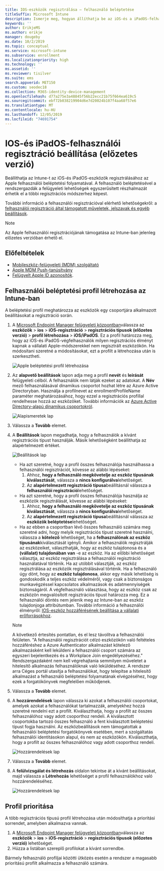 ```yaml
---
title: IOS-eszközök regisztrálása – felhasználó beléptetése
titleSuffix: Microsoft Intune
description: Ismerje meg, hogyan állíthatja be az iOS-és a iPadOS-felhasználók regisztrációját.
keywords: ''
author: ErikjeMS
ms.author: erikje
manager: dougeby
ms.date: 10/2/2019
ms.topic: conceptual
ms.service: microsoft-intune
ms.subservice: enrollment
ms.localizationpriority: high
ms.technology: ''
ms.assetid: ''
ms.reviewer: tisilver
ms.suite: ems
search.appverid: MET150
ms.custom: seodec18
ms.collection: M365-identity-device-management
ms.openlocfilehash: d77a275e3a48845f56b22ecc21b75f664ea619c5
ms.sourcegitcommit: ebf72b038219904d6e7d20024b107f4aa68f57e6
ms.translationtype: MT
ms.contentlocale: hu-HU
ms.lasthandoff: 12/05/2019
ms.locfileid: "74691754"
---
```

# <a name="set-up-ios-and-ipados-user-enrollment-preview"></a>IOS-és iPadOS-felhasználói regisztráció beállítása (előzetes verzió)

Beállíthatja az Intune-t az iOS-és iPadOS-eszközök regisztrálásához az Apple felhasználói beléptetési folyamatával. A felhasználó beléptetésével a rendszergazdák a felügyeleti lehetőségek egyszerűsített részhalmazát érhetik el a többi regisztrációs módszerhez képest.

További információ a felhasználói regisztrációval elérhető lehetőségekről: a [felhasználói regisztráció által támogatott műveletek, jelszavak és egyéb beállítások](ios-user-enrollment-supported-actions.md).

> [!NOTE]
> Az Apple felhasználói regisztrációjának támogatása az Intune-ban jelenleg előzetes verzióban érhető el.

## <a name="prerequisites"></a>Előfeltételek
- [Mobileszköz-felügyeleti (MDM) szolgáltató](../fundamentals/mdm-authority-set.md)
- [Apple MDM Push-tanúsítvány](apple-mdm-push-certificate-get.md)
- [Felügyelt Apple ID azonosítók](https://support.apple.com/guide/apple-business-manager/mdm1c9622977/web).

## <a name="create-a-user-enrollment-profile-in-intune"></a>Felhasználói beléptetési profil létrehozása az Intune-ban

A beléptetési profil meghatározza az eszközök egy csoportjára alkalmazott beállításokat a regisztráció során. 

1. A [Microsoft Endpoint Manager felügyeleti központban](https://go.microsoft.com/fwlink/?linkid=2109431)válassza az **eszközök** > **ios** > **iOS-regisztráció** > **regisztrációs típusok (előzetes verzió)**  > **profil létrehozása** > **iOS/iPadOS**. Ez a profil határozza meg, hogy az iOS-és iPadOS-végfelhasználók milyen regisztrációs élményt kapnak a vállalati Apple-módszerekkel nem regisztrált eszközökön. Ha módosítani szeretné a módosításokat, ezt a profilt a létrehozása után is szerkesztheti.

    ![Apple beléptetési profil létrehozása](./media/ios-user-enrollment/create-profile.png)

2. Az **alapvető beállítások** lapon adja meg a profil **nevét** és **leírását** felügyeleti célból. A felhasználók nem látják ezeket az adatokat. A **Név** mező felhasználásával dinamikus csoportot hozhat létre az Azure Active Directoryban. Használja a profilnevet az enrollmentProfileName paraméter meghatározásához, hogy ezzel a regisztrációs profillal rendelhesse hozzá az eszközöket. További információk az [Azure Active Directory-alapú dinamikus csoportokról](https://docs.microsoft.com/azure/active-directory/active-directory-groups-dynamic-membership-azure-portal#rules-for-devices).

    ![Alapismeretek lap](./media/ios-user-enrollment/basics-page.png)


3. Válassza a **Tovább** elemet.

4. A **Beállítások** lapon megadhatja, hogy a felhasználók a kívánt regisztrációs típust használják. Másik lehetőségként beállíthatja az alapértelmezett értéket.

    ![Beállítások lap](./media/ios-user-enrollment/settings-page.png)

    - Ha azt szeretné, hogy a profil összes felhasználója használhassa a felhasználói regisztrációt, kövesse az alábbi lépéseket:
        1. Ahhoz, **hogy a felhasználó megkövetelje az eszköz típusának kiválasztását**, válassza a **nincs konfigurálva**lehetőséget.
        2. Az **alapértelmezett regisztráció típusa**beállításnál válassza a **felhasználói regisztráció**lehetőséget.
    - Ha azt szeretné, hogy a profil összes felhasználója használja az eszközök regisztrálását, kövesse az alábbi lépéseket:
        1. Ahhoz, **hogy a felhasználó megkövetelje az eszköz típusának kiválasztását**, válassza a **nincs konfigurálva**lehetőséget.
        2. Az **alapértelmezett regisztráció típusa**beállításnál válassza az **eszközök beléptetése**lehetőséget.
    - Ha az ebben a csoportban lévő összes felhasználó számára meg szeretné adni, hogy melyik regisztrációs típust szeretné használni, válassza a **kötelező** lehetőséget, ha a **felhasználónak az eszköz típusának**kiválasztását igényli. Amikor a felhasználók regisztrálják az eszközeiket, választhatják, hogy az eszköz tulajdonosa és a **(vállalat) tulajdonában** **van** -e az eszköz. Ha az előbbi lehetőséget választja, az eszköz regisztrálása a felhasználói regisztráció használatával történik. Ha az utóbbit választják, az eszköz regisztrálása az eszközök regisztrálásával történik. Ha a felhasználó úgy dönt, hogy az **eszköz tulajdonosa**, akkor egy másik lehetőség is gondoskodik a teljes eszköz védelméről, vagy csak a biztonságos munkavégzéssel kapcsolatos alkalmazások és adatmennyiségek biztonságáról. A végfelhasználó választása, hogy az eszköz csak az eszközön megvalósított regisztrációs típust határozza meg. Ez a felhasználói döntés nem jelenik meg az Intune-ban az eszköz tulajdonjoga attribútumban. További információ a felhasználói élményről: [IOS-eszköz hozzáférésének beállítása a vállalati erőforrásokhoz](https://docs.microsoft.com/intune-user-help/enroll-your-device-in-intune-ios).
    
    > [!NOTE]
    > A következő értesítés pontatlan, és el lesz távolítva a felhasználói felületen.
    > "A felhasználói regisztrációt célzó eszközökön való feltételes hozzáféréshez a Azure Authenticator alkalmazást kötelező alkalmazásként kell leküldeni a felhasználói csoport számára az egyszeri bejelentkezés és a Workplace Join engedélyezéséhez."
    > Rendszergazdaként nem kell végrehajtania semmilyen műveletet a hitelesítő alkalmazás felhasználóknak való leküldéséhez. A rendszer arra Céges portál utasítja a felhasználókat, hogy telepítse a hitelesítő alkalmazást a felhasználó beléptetési folyamatának elvégzéséhez, hogy ezek a forgatókönyvek megfelelően működjenek.

5. Válassza a **Tovább** elemet.

6. A **hozzárendelések** lapon válassza ki azokat a felhasználói csoportokat, amelyek azokat a felhasználókat tartalmazzák, amelyekhez hozzá szeretné rendelni ezt a profilt. Kiválaszthatja, hogy a profilt az összes felhasználóhoz vagy adott csoporthoz rendeli. A kiválasztott csoportokba tartozó összes felhasználó a fent kiválasztott beléptetési típust fogja használni. Az eszközbeállítások nem támogatottak a felhasználói beléptetési forgatókönyvek esetében, mert a szolgáltatás felhasználói identitásokon alapul, és nem az eszközökön. Kiválaszthatja, hogy a profilt az összes felhasználóhoz vagy adott csoporthoz rendeli.

    ![Hozzárendelések lap](./media/ios-user-enrollment/assignments-page.png)

7. Válassza a **Tovább** elemet.

8. A **felülvizsgálat és létrehozás** oldalon tekintse át a kívánt beállításokat, majd válassza a **Létrehozás** lehetőséget a profil felhasználókhoz való hozzárendeléséhez.

    ![Hozzárendelések lap](./media/ios-user-enrollment/assignments-page.png)


## <a name="profile-priority"></a>Profil prioritása

A több regisztrációs típusú profil létrehozása után módosíthatja a prioritási sorrendet, amelyben alkalmazva vannak.

1. A [Microsoft Endpoint Manager felügyeleti központban](https://go.microsoft.com/fwlink/?linkid=2109431)válassza az **eszközök** > **ios** > **iOS-regisztráció** > **regisztrációs típusok (előzetes verzió)** lehetőséget.
2. Húzza a listában szereplő profilokat a kívánt sorrendbe.

Bármely felhasználó profiljai közötti ütközés esetén a rendszer a magasabb prioritású profilt alkalmazza a felhasználó számára.


